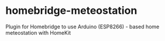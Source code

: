 # homebridge-meteostation
Plugin for Homebridge to use Arduino (ESP8266) - based home meteostation with HomeKit
